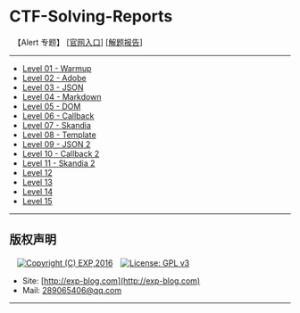 # CTF-Solving-Reports
　【Alert 专题】 [[官网入口](https://alf.nu/alert1)] [[解题报告](https://exp-blog.com/safe/ctf/ctf-jie-ti-bao-gao-dao-hang/)]

------

- [Level 01 - Warmup](https://github.com/lyy289065406/CTF-Solving-Reports/tree/master/alert/Level%2001%20-%20Warmup)
- [Level 02 - Adobe](https://github.com/lyy289065406/CTF-Solving-Reports/tree/master/alert/Level%2002%20-%20Adobe)
- [Level 03 - JSON](https://github.com/lyy289065406/CTF-Solving-Reports/tree/master/alert/Level%2003%20-%20JSON)
- [Level 04 - Markdown](#)
- [Level 05 - DOM](#)
- [Level 06 - Callback](#)
- [Level 07 - Skandia](https://github.com/lyy289065406/CTF-Solving-Reports/tree/master/alert/Level%2007%20-%20Skandia)
- [Level 08 - Template](#)
- [Level 09 - JSON 2](https://github.com/lyy289065406/CTF-Solving-Reports/tree/master/alert/Level%2009%20-%20JSON%202)
- [Level 10 - Callback 2](#)
- [Level 11 - Skandia 2](#)
- [Level 12](#)
- [Level 13](#)
- [Level 14](#)
- [Level 15](#)

------

## 版权声明

　[![Copyright (C) EXP,2016](https://img.shields.io/badge/Copyright%20(C)-EXP%202016-blue.svg)](http://exp-blog.com)　[![License: GPL v3](https://img.shields.io/badge/License-GPL%20v3-blue.svg)](https://www.gnu.org/licenses/gpl-3.0)
  

- Site: [http://exp-blog.com](http://exp-blog.com) 
- Mail: <a href="mailto:289065406@qq.com?subject=[EXP's Github]%20Your%20Question%20（请写下您的疑问）&amp;body=What%20can%20I%20help%20you?%20（需要我提供什么帮助吗？）">289065406@qq.com</a>


------
